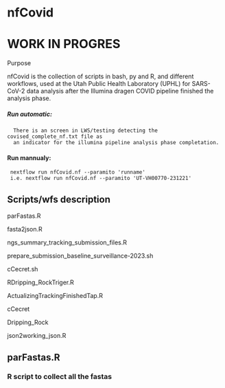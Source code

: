 # nfCovid


# WORK IN PROGRES

Purpose

nfCovid is the collection of scripts in bash, py and R, and different workflows, used at the Utah Public Health Laboratory (UPHL) for SARS-CoV-2 data analysis after the Illumina dragen COVID pipeline finished the analysis phase.

##### Run automatic:
      There is an screen in LWS/testing detecting the covised_complete_nf.txt file as
      an indicator for the illumina pipeline analysis phase completation.
      
#### Run mannualy:
     nextflow run nfCovid.nf --paramito 'runname' 
     i.e. nextflow run nfCovid.nf --paramito 'UT-VH00770-231221'


## Scripts/wfs description

parFastas.R

fasta2json.R

ngs_summary_tracking_submission_files.R

prepare_submission_baseline_surveillance-2023.sh

cCecret.sh

RDripping_RockTriger.R

ActualizingTrackingFinishedTap.R

cCecret

Dripping_Rock

json2working_json.R


    
## parFastas.R
### R script to collect all the fastas

